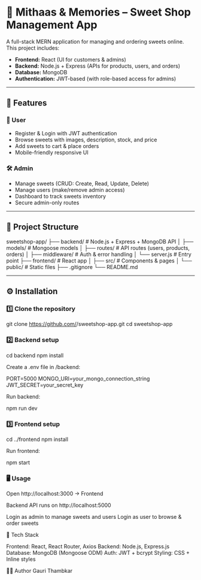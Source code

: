 # 🍬 Mithaas & Memories – Sweet Shop Management App

A full-stack MERN application for managing and ordering sweets online.  
This project includes:

- **Frontend:** React (UI for customers & admins)
- **Backend:** Node.js + Express (APIs for products, users, and orders)
- **Database:** MongoDB
- **Authentication:** JWT-based (with role-based access for admins)

---

## 🚀 Features

### 👥 User
- Register & Login with JWT authentication
- Browse sweets with images, description, stock, and price
- Add sweets to cart & place orders
- Mobile-friendly responsive UI

### 🛠️ Admin
- Manage sweets (CRUD: Create, Read, Update, Delete)
- Manage users (make/remove admin access)
- Dashboard to track sweets inventory
- Secure admin-only routes

---

## 📂 Project Structure

sweetshop-app/
├── backend/ # Node.js + Express + MongoDB API
│ ├── models/ # Mongoose models
│ ├── routes/ # API routes (users, products, orders)
│ ├── middleware/ # Auth & error handling
│ └── server.js # Entry point
├── frontend/ # React app
│ ├── src/ # Components & pages
│ └── public/ # Static files
├── .gitignore
└── README.md


---

## ⚙️ Installation

### 1️⃣ Clone the repository

git clone https://github.com/<your-username>/sweetshop-app.git
cd sweetshop-app

### 2️⃣ Backend setup

cd backend
npm install

Create a .env file in /backend:

PORT=5000
MONGO_URI=your_mongo_connection_string
JWT_SECRET=your_secret_key

Run backend:

npm run dev

### 3️⃣ Frontend setup

cd ../frontend
npm install

Run frontend:

npm start

### 🖥️ Usage

Open http://localhost:3000 → Frontend

Backend API runs on http://localhost:5000

Login as admin to manage sweets and users
Login as user to browse & order sweets

🌟 Tech Stack

Frontend: React, React Router, Axios
Backend: Node.js, Express.js
Database: MongoDB (Mongoose ODM)
Auth: JWT + bcrypt
Styling: CSS + Inline styles

👨‍💻 Author
Gauri Thambkar
